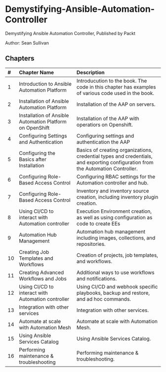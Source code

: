 # Demystifying-Ansible-Automation-Controller
Demystifying Ansible Automation Controller, Published by Packt

Author: Sean Sullivan

## Chapters
|#|Chapter Name|Description|
|:---|:---|:---|
|1|Introduction to Ansible Automation Platform|Introducution to the book. The code in this chapter has examples of various code used in the book.|
|2|Installation of Ansible Automation Platform|Installation of the AAP on servers.|
|3|Installation of Ansible Automation Platform on OpenShift|Installation of the AAP with operatiors on Openshift.|
|4|Configuring Settings and Authentication|Configuring settings and authentication the AAP|
|5|Configuring the Basics after Installation|Basics of creating organizations, credential types and credentials, and exporting configuration from the Automation Controller.|
|6|Configuring Role- Based Access Control|Configuring RBAC settings for the Automation controller and hub.|
|7|Configuring Role- Based Access Control|Inventory and inventory source creation, including inventory plugin creation.|
|8|Using CI/CD to interact with Automation controller|Execution Environment creation, as well as using configuration as code to create EEs|
|9|Automation Hub Management |Automation hub management including images, collections, and repositories.|
|10|Creating Job Templates and Workflows|Creation of projects, job templates, and workflows.|
|11|Creating Advanced Workflows and Jobs|Additional ways to use workflows and notifications.|
|12|Using CI/CD to interact with Automation controller|Using CI/CD and webhook specific playbooks, backup and restore, and ad hoc commands.|
|13|Integration with other services|Integration with other services.|
|14|Automate at scale with Automation Mesh|Automate at scale with Automation Mesh.|
|15|Using Ansible Services Catalog|Using Ansible Services Catalog.|
|16|Performing maintenance & troubleshooting|Performing maintenance & troubleshooting.|
